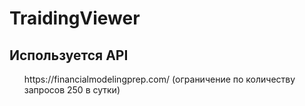 # TraidingViewer

## Используется API 
<ol>https://financialmodelingprep.com/ (ограничение по количеству запросов 250 в сутки)</ol> 
